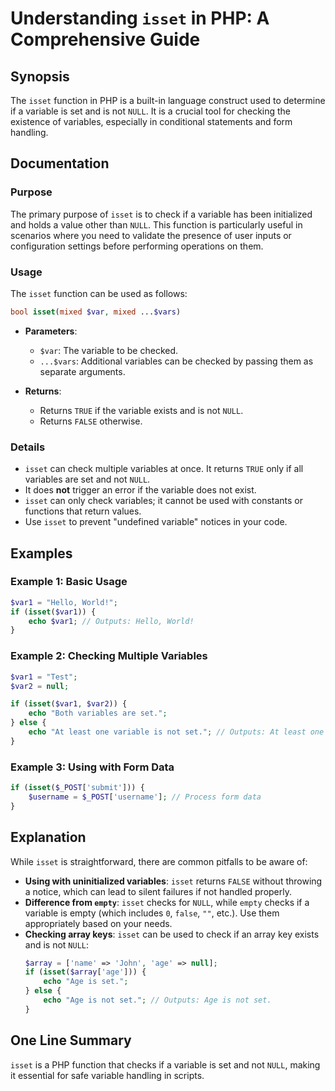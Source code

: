<!--
Meta Description: # Understanding `isset` in PHP: A Comprehensive Guide ## Synopsis The `isset` function in PHP is a built-in language construct used to determine if a ...
Meta Keywords: isset, not, variable, set, null
-->

# Understanding `isset` in PHP: A Comprehensive Guide

## Synopsis
The `isset` function in PHP is a built-in language construct used to determine if a variable is set and is not `NULL`. It is a crucial tool for checking the existence of variables, especially in conditional statements and form handling.

## Documentation

### Purpose
The primary purpose of `isset` is to check if a variable has been initialized and holds a value other than `NULL`. This function is particularly useful in scenarios where you need to validate the presence of user inputs or configuration settings before performing operations on them.

### Usage
The `isset` function can be used as follows:

```php
bool isset(mixed $var, mixed ...$vars)
```

- **Parameters**:
  - `$var`: The variable to be checked.
  - `...$vars`: Additional variables can be checked by passing them as separate arguments.
  
- **Returns**:
  - Returns `TRUE` if the variable exists and is not `NULL`.
  - Returns `FALSE` otherwise.

### Details
- `isset` can check multiple variables at once. It returns `TRUE` only if all variables are set and not `NULL`.
- It does **not** trigger an error if the variable does not exist.
- `isset` can only check variables; it cannot be used with constants or functions that return values.
- Use `isset` to prevent "undefined variable" notices in your code.

## Examples

### Example 1: Basic Usage
```php
$var1 = "Hello, World!";
if (isset($var1)) {
    echo $var1; // Outputs: Hello, World!
}
```

### Example 2: Checking Multiple Variables
```php
$var1 = "Test";
$var2 = null;

if (isset($var1, $var2)) {
    echo "Both variables are set.";
} else {
    echo "At least one variable is not set."; // Outputs: At least one variable is not set.
}
```

### Example 3: Using with Form Data
```php
if (isset($_POST['submit'])) {
    $username = $_POST['username']; // Process form data
}
```

## Explanation
While `isset` is straightforward, there are common pitfalls to be aware of:

- **Using with uninitialized variables**: `isset` returns `FALSE` without throwing a notice, which can lead to silent failures if not handled properly.
- **Difference from `empty`**: `isset` checks for `NULL`, while `empty` checks if a variable is empty (which includes `0`, `false`, `""`, etc.). Use them appropriately based on your needs.
- **Checking array keys**: `isset` can be used to check if an array key exists and is not `NULL`:
  ```php
  $array = ['name' => 'John', 'age' => null];
  if (isset($array['age'])) {
      echo "Age is set.";
  } else {
      echo "Age is not set."; // Outputs: Age is not set.
  }
  ```

## One Line Summary
`isset` is a PHP function that checks if a variable is set and not `NULL`, making it essential for safe variable handling in scripts.